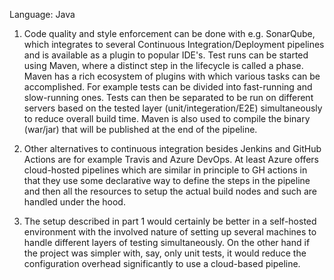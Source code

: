 Language: Java

1) Code quality and style enforcement can be done with e.g. SonarQube, which integrates to several Continuous Integration/Deployment pipelines and is available as a plugin to popular IDE's. Test runs can be started using Maven, where a distinct step in the lifecycle is called a phase. Maven has a rich ecosystem of plugins with which various tasks can be accomplished. For example tests can be divided into fast-running and slow-running ones. Tests can then be separated to be run on different servers based on the tested layer (unit/integeration/E2E) simultaneously to reduce overall build time. Maven is also used to compile the binary (war/jar) that will be published at the end of the pipeline.

2) Other alternatives to continuous integration besides Jenkins and GitHub Actions are for example Travis and Azure DevOps. At least Azure offers cloud-hosted pipelines which are similar in principle to GH actions in that they use some declarative way to define the steps in the pipeline and then all the resources to setup the actual build nodes and such are handled under the hood.

3) The setup described in part 1 would certainly be better in a self-hosted environment with the involved nature of setting up several machines to handle different layers of testing simultaneously. On the other hand if the project was simpler with, say, only unit tests, it would reduce the configuration overhead significantly to use a cloud-based pipeline.
